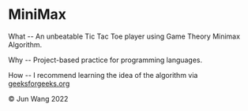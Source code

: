 # MiniMax

What -- An unbeatable Tic Tac Toe player using Game Theory Minimax Algorithm.

Why  -- Project-based practice for programming languages.

How  -- I recommend learning the idea of the algorithm via [geeksforgeeks.org](https://www.geeksforgeeks.org/minimax-algorithm-in-game-theory-set-1-introduction/)

&copy; Jun Wang 2022
